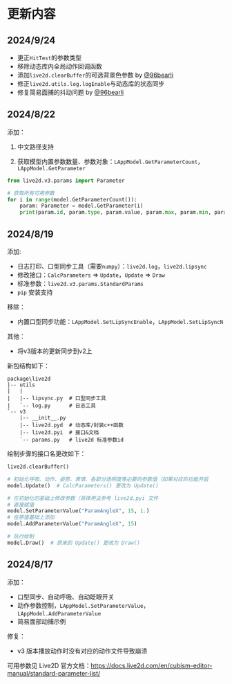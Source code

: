 # 更新内容

## 2024/9/24
* 更正`HitTest`的参数类型
* 移除动态库内全局动作回调函数
* 添加`live2d.clearBuffer`的可选背景色参数 by [@96bearli]
* 修正`live2d.utils.log.logEnable`与动态库的状态同步
* 修复简易面捕的抖动问题 by [@96bearli]

[@96bearli]: https://github.com/96bearli

## 2024/8/22
添加：

1. 中文路径支持

2. 获取模型内置参数数量、参数对象：`LAppModel.GetParameterCount`，`LAppModel.GetParameter`
```python
from live2d.v3.params import Parameter

# 获取所有可用参数
for i in range(model.GetParameterCount()):
    param: Parameter = model.GetParameter(i)
    print(param.id, param.type, param.value, param.max, param.min, param.default)
```




## 2024/8/19

添加:

* 日志打印、口型同步工具（需要`numpy`）：`live2d.log`，`live2d.lipsync`
* 修改接口：`CalcParameters` => `Update`，`Update` => `Draw`
* 标准参数：`live2d.v3.params.StandardParams`
* `pip` 安装支持

移除：

* 内置口型同步功能：`LAppModel.SetLipSyncEnable`，`LAppModel.SetLipSyncN`

其他：

* 将v3版本的更新同步到v2上

新包结构如下：

```
package\live2d
|-- utils
|   |
|   |-- lipsync.py  # 口型同步工具
|   `-- log.py      # 日志工具
`-- v3
    |-- __init__.py
    |-- live2d.pyd  # 动态库/封装c++函数
    |-- live2d.pyi  # 接口&文档
    `-- params.py   # live2d 标准参数id
```

绘制步骤的接口名更改如下：

```python
live2d.clearBuffer()

# 初始化呼吸、动作、姿势、表情、各部分透明度等必要的参数值（如果对应的功能开启
model.Update()  # CalcParameters() 更改为 Update()

# 在初始化的基础上修改参数（具体用法参考 live2d.pyi 文件
# 直接赋值
model.SetParameterValue("ParamAngleX", 15, 1.)
# 在原值基础上添加
model.AddParameterValue("ParamAngleX", 15)

# 执行绘制
model.Draw()  # 原来的 Update() 更改为 Draw()
```

## 2024/8/17

添加：

* 口型同步、自动呼吸、自动眨眼开关
* 动作参数控制，`LAppModel.SetParameterValue`，`LAppModel.AddParameterValue`
* 简易面部动捕示例

修复：

* v3 版本播放动作时没有对应的动作文件导致崩溃

可用参数见 Live2D 官方文档：https://docs.live2d.com/en/cubism-editor-manual/standard-parameter-list/
